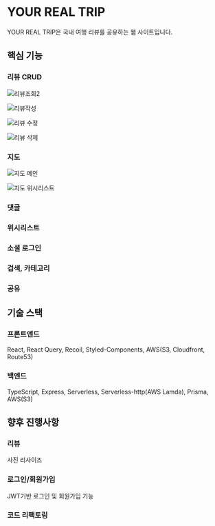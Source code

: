 # YOUR REAL TRIP
YOUR REAL TRIP은 국내 여행 리뷰를 공유하는 웹 사이트입니다.

## 핵심 기능
### 리뷰 CRUD

![리뷰조회2](https://user-images.githubusercontent.com/106265483/211388069-0f8cfcad-84e1-41d6-850f-9f1935b6e360.gif)

![리뷰작성](https://user-images.githubusercontent.com/106265483/211389658-6e300e66-20ef-468c-aa27-99fd25967fb3.gif)

![리뷰 수정](https://user-images.githubusercontent.com/106265483/211389863-acef145c-d05f-4708-ae0c-195c63ebe3a3.gif)

![리뷰 삭제](https://user-images.githubusercontent.com/106265483/211390104-c234fd0a-1bbc-474c-96d4-b81f34e4f248.gif)

### 지도

![지도 메인](https://user-images.githubusercontent.com/106265483/211391637-2b222477-778f-49ea-aeac-79e32930c001.gif)

![지도 위시리스트](https://user-images.githubusercontent.com/106265483/211391646-2240d620-1c8d-4b10-9942-10d4a5bf9cd7.gif)

### 댓글

### 위시리스트

### 소셜 로그인

### 검색, 카테고리

### 공유

## 기술 스택
### 프론트엔드
React, React Query, Recoil, Styled-Components, AWS(S3, Cloudfront, Route53)

### 백엔드
TypeScript, Express, Serverless, Serverless-http(AWS Lamda), Prisma, AWS(S3)

## 향후 진행사항
### 리뷰
사진 리사이즈

### 로그인/회원가입
JWT기반 로그인 및 회원가입 기능

### 코드 리팩토링
